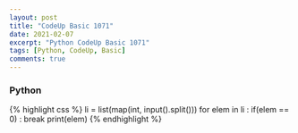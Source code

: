```yaml
---
layout: post
title: "CodeUp Basic 1071"
date: 2021-02-07
excerpt: "Python CodeUp Basic 1071"
tags: [Python, CodeUp, Basic]
comments: true
---
```


### Python
{% highlight css %}
li = list(map(int, input().split()))
for elem in li :
    if(elem == 0) : break
    print(elem)
{% endhighlight %}